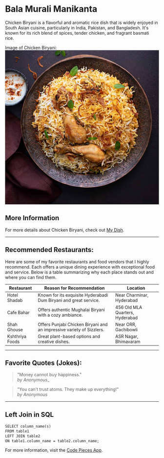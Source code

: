 # Bala Murali Manikanta
Chicken Biryani is a flavorful and aromatic rice dish that is widely enjoyed in South Asian cuisine, particularly in India, Pakistan, and Bangladesh. It's known for its rich blend of spices, tender chicken, and fragrant basmati rice.

Image of Chicken Biryani:
![Chicken Biryani](Chicken-Biryani.jpg)
## More Information

For more details about Chicken Biryani, check out [My Dish](https://www.indianhealthyrecipes.com/chicken-biryani-recipe/).


---

## Recommended Restaurants:

Here are some of my favorite restaurants and food vendors that I highly recommend. Each offers a unique dining experience with exceptional food and service. Below is a table summarizing why each place stands out and where you can find them.

| Restaurant        | Reason for Recommendation                    | Location            |
|-------------------|----------------------------------------------|----------------------|
| Hotel Shadab      | Known for its exquisite Hyderabadi Dum Biryani and great service. | Near Charminar, Hyderabad |
| Cafe Bahar     | Offers authentic Mughalai Biryani with a cozy ambiance. | 456 Old MLA Quarters, Hyderabad |
| Shah Ghouse      |  Offers Punjabi Chicken Biryani and an impressive variety of Sizzlers. | Near ORR, Gachibowli |
| Kshthriya Foods  | Great plant-based options and creative dishes. | ASR Nagar, Bhimavaram |

---

## Favorite Quotes (Jokes):

> "Money cannot buy happiness."  
> _by Anonymous__

> "You can’t trust atoms. They make up everything!"  
> _by Anonymous_

---
## Left Join in SQL

```
SELECT column_name(s)
FROM table1
LEFT JOIN table2
ON table1.column_name = table2.column_name;
```
For more information, visit the [Code Pieces App](https://code.pieces.app/collections/sql).
